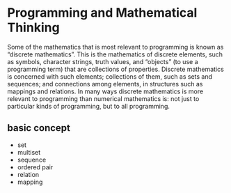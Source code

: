# Programming and Mathematical Thinking
Some of the mathematics that is most relevant to programming is known as
“discrete mathematics”. This is the mathematics of discrete elements, such as
symbols, character strings, truth values, and “objects” (to use a programming
term) that are collections of properties. Discrete mathematics is concerned
with such elements; collections of them, such as sets and sequences; and
connections among elements, in structures such as mappings and relations.
In many ways discrete mathematics is more relevant to programming than
numerical mathematics is: not just to particular kinds of programming, but
to all programming.

## basic concept
+ set
+ multiset
+ sequence
+ ordered pair
+ relation
+ mapping